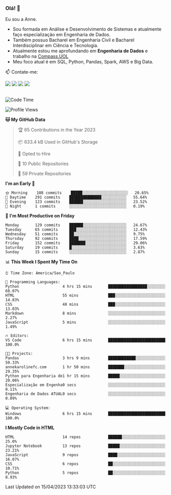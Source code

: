 ### Olá! 👋
Eu sou a Anne. 
- Sou formada em Análise e Desenvolvimento de Sistemas e atualmente faço especialização em Engenharia de Dados.
- Também possuo Bacharel em Engenharia Civil e Bacharel Interdisciplinar em Ciência e Tecnologia.
- Atualmente estou me aprofundando em **Engenharia de Dados** e trabalho na [Compass.UOL](https://compass.uol/pt/home/) 
- Meu foco atual é em SQL, Python, Pandas, Spark, AWS e Big Data.

📫 Contate-me: 

<div>
<a href="https://www.instagram.com/annekarolinefc/" target="_blank"><img src="https://img.shields.io/badge/-Instagram-%23E4405F?style=for-the-badge&logo=instagram&logoColor=white" target="_blank"></a> 
<a href = "mailto:annekarolinefc@gmail.com"><img src="https://img.shields.io/badge/-Gmail-%23333?style=for-the-badge&logo=gmail&logoColor=white" target="_blank"></a>
<a href="https://www.linkedin.com/in/devannekarolinefc/" target="_blank"><img src="https://img.shields.io/badge/-LinkedIn-%230077B5?style=for-the-badge&logo=linkedin&logoColor=white" target="_blank"></a> 
<a href="https://api.whatsapp.com/send?phone=5533991375118&text=Ol%C3%A1%20Anne!%20" target="_blank"><img src="https://img.shields.io/badge/WhatsApp-25D366?style=for-the-badge&logo=whatsapp&logoColor=white" target="_blank"></a>
</div>

  
<!--
  <img align="center" alt="Anne-An" height="30" width="40" src="https://github.com/devicons/devicon/blob/master/icons/angularjs/angularjs-original.svg">
-->

</br>

<!--START_SECTION:waka-->
![Code Time](http://img.shields.io/badge/Code%20Time-150%20hrs%2010%20mins-blue)

![Profile Views](http://img.shields.io/badge/Profile%20Views-2-blue)

**🐱 My GitHub Data** 

> 🏆 65 Contributions in the Year 2023
 > 
> 📦 633.4 kB Used in GitHub's Storage 
 > 
> 💼 Opted to Hire
 > 
> 📜 10 Public Repositories 
 > 
> 🔑 59 Private Repositories  
 > 
**I'm an Early 🐤** 

```text
🌞 Morning    108 commits    █████░░░░░░░░░░░░░░░░░░░░   20.65% 
🌇 Daytime    291 commits    ██████████████░░░░░░░░░░░   55.64% 
🌃 Evening    123 commits    ██████░░░░░░░░░░░░░░░░░░░   23.52% 
🌙 Night      1 commits      ░░░░░░░░░░░░░░░░░░░░░░░░░   0.19%

```
📅 **I'm Most Productive on Friday** 

```text
Monday       129 commits    ██████░░░░░░░░░░░░░░░░░░░   24.67% 
Tuesday      65 commits     ███░░░░░░░░░░░░░░░░░░░░░░   12.43% 
Wednesday    51 commits     ██░░░░░░░░░░░░░░░░░░░░░░░   9.75% 
Thursday     92 commits     ████░░░░░░░░░░░░░░░░░░░░░   17.59% 
Friday       152 commits    ███████░░░░░░░░░░░░░░░░░░   29.06% 
Saturday     19 commits     █░░░░░░░░░░░░░░░░░░░░░░░░   3.63% 
Sunday       15 commits     ░░░░░░░░░░░░░░░░░░░░░░░░░   2.87%

```


📊 **This Week I Spent My Time On** 

```text
⌚︎ Time Zone: America/Sao_Paulo

💬 Programming Languages: 
Python                   4 hrs 15 mins       █████████████████░░░░░░░░   68.07% 
HTML                     55 mins             ███░░░░░░░░░░░░░░░░░░░░░░   14.83% 
CSS                      48 mins             ███░░░░░░░░░░░░░░░░░░░░░░   13.03% 
Markdown                 8 mins              ░░░░░░░░░░░░░░░░░░░░░░░░░   2.27% 
JavaScript               5 mins              ░░░░░░░░░░░░░░░░░░░░░░░░░   1.49%

🔥 Editors: 
VS Code                  6 hrs 15 mins       █████████████████████████   100.0%

🐱‍💻 Projects: 
Pandas                   3 hrs 9 mins        ████████████░░░░░░░░░░░░░   50.33% 
annekarolinefc.com       1 hr 50 mins        ███████░░░░░░░░░░░░░░░░░░   29.35% 
Python para Engenharia de1 hr 15 mins        █████░░░░░░░░░░░░░░░░░░░░   20.06% 
Especialização em Engenha0 secs              ░░░░░░░░░░░░░░░░░░░░░░░░░   0.11% 
Engenharia de Dados ATUAL0 secs              ░░░░░░░░░░░░░░░░░░░░░░░░░   0.09%

💻 Operating System: 
Windows                  6 hrs 15 mins       █████████████████████████   100.0%

```

**I Mostly Code in HTML** 

```text
HTML                     14 repos            ██████░░░░░░░░░░░░░░░░░░░   25.0% 
Jupyter Notebook         13 repos            █████░░░░░░░░░░░░░░░░░░░░   23.21% 
JavaScript               9 repos             ████░░░░░░░░░░░░░░░░░░░░░   16.07% 
CSS                      6 repos             ██░░░░░░░░░░░░░░░░░░░░░░░   10.71% 
Python                   5 repos             ██░░░░░░░░░░░░░░░░░░░░░░░   8.93%

```



 Last Updated on 15/04/2023 13:33:03 UTC
<!--END_SECTION:waka-->
  
